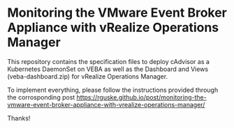 # Monitoring the VMware Event Broker Appliance with vRealize Operations Manager

This repository contains the specification files to deploy cAdvisor as a Kubernetes DaemonSet on VEBA as well as the Dashboard and Views (veba-dashboard.zip) for vRealize Operations Manager.

To implement everything, please follow the instructions provided through the corrosponding post https://rguske.github.io/post/monitoring-the-vmware-event-broker-appliance-with-vrealize-operations-manager/

Thanks!
